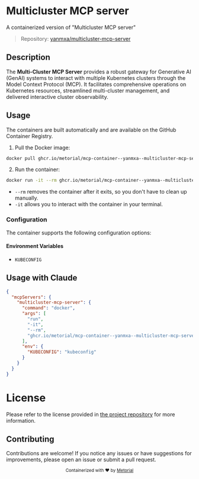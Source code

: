 
# Multicluster MCP server

A containerized version of "Multicluster MCP server"

> Repository: [yanmxa/multicluster-mcp-server](https://github.com/yanmxa/multicluster-mcp-server)

## Description

The **Multi-Cluster MCP Server** provides a robust gateway for Generative AI (GenAI) systems to interact with multiple Kubernetes clusters through the Model Context Protocol (MCP). It facilitates comprehensive operations on Kubernetes resources, streamlined multi-cluster management, and delivered interactive cluster observability.


## Usage

The containers are built automatically and are available on the GitHub Container Registry.

1. Pull the Docker image:

```bash
docker pull ghcr.io/metorial/mcp-container--yanmxa--multicluster-mcp-server--multicluster-mcp-server
```

2. Run the container:

```bash
docker run -it --rm ghcr.io/metorial/mcp-container--yanmxa--multicluster-mcp-server--multicluster-mcp-server 
```

- `--rm` removes the container after it exits, so you don't have to clean up manually.
- `-it` allows you to interact with the container in your terminal.


### Configuration

The container supports the following configuration options:




#### Environment Variables

- `KUBECONFIG`




## Usage with Claude

```json
{
  "mcpServers": {
    "multicluster-mcp-server": {
      "command": "docker",
      "args": [
        "run",
        "-it",
        "--rm",
        "ghcr.io/metorial/mcp-container--yanmxa--multicluster-mcp-server--multicluster-mcp-server"
      ],
      "env": {
        "KUBECONFIG": "kubeconfig"
      }
    }
  }
}
```

# License

Please refer to the license provided in [the project repository](https://github.com/yanmxa/multicluster-mcp-server) for more information.

## Contributing

Contributions are welcome! If you notice any issues or have suggestions for improvements, please open an issue or submit a pull request.

<div align="center">
  <sub>Containerized with ❤️ by <a href="https://metorial.com">Metorial</a></sub>
</div>
  
